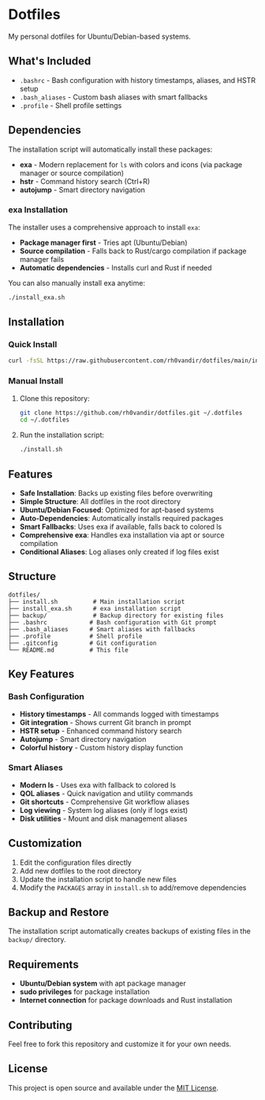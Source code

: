 # Dotfiles

My personal dotfiles for Ubuntu/Debian-based systems.

## What's Included

- `.bashrc` - Bash configuration with history timestamps, aliases, and HSTR setup
- `.bash_aliases` - Custom bash aliases with smart fallbacks
- `.profile` - Shell profile settings

## Dependencies

The installation script will automatically install these packages:
- **exa** - Modern replacement for `ls` with colors and icons (via package manager or source compilation)
- **hstr** - Command history search (Ctrl+R)
- **autojump** - Smart directory navigation

### exa Installation

The installer uses a comprehensive approach to install `exa`:
- **Package manager first** - Tries apt (Ubuntu/Debian)
- **Source compilation** - Falls back to Rust/cargo compilation if package manager fails
- **Automatic dependencies** - Installs curl and Rust if needed

You can also manually install exa anytime:
```bash
./install_exa.sh
```

## Installation

### Quick Install
```bash
curl -fsSL https://raw.githubusercontent.com/rh0vandir/dotfiles/main/install.sh | bash
```

### Manual Install
1. Clone this repository:
   ```bash
   git clone https://github.com/rh0vandir/dotfiles.git ~/.dotfiles
   cd ~/.dotfiles
   ```

2. Run the installation script:
   ```bash
   ./install.sh
   ```

## Features

- **Safe Installation**: Backs up existing files before overwriting
- **Simple Structure**: All dotfiles in the root directory
- **Ubuntu/Debian Focused**: Optimized for apt-based systems
- **Auto-Dependencies**: Automatically installs required packages
- **Smart Fallbacks**: Uses exa if available, falls back to colored ls
- **Comprehensive exa**: Handles exa installation via apt or source compilation
- **Conditional Aliases**: Log aliases only created if log files exist

## Structure

```
dotfiles/
├── install.sh          # Main installation script
├── install_exa.sh      # exa installation script
├── backup/             # Backup directory for existing files
├── .bashrc            # Bash configuration with Git prompt
├── .bash_aliases      # Smart aliases with fallbacks
├── .profile           # Shell profile
├── .gitconfig         # Git configuration
└── README.md          # This file
```

## Key Features

### Bash Configuration
- **History timestamps** - All commands logged with timestamps
- **Git integration** - Shows current Git branch in prompt
- **HSTR setup** - Enhanced command history search
- **Autojump** - Smart directory navigation
- **Colorful history** - Custom history display function

### Smart Aliases
- **Modern ls** - Uses exa with fallback to colored ls
- **QOL aliases** - Quick navigation and utility commands
- **Git shortcuts** - Comprehensive Git workflow aliases
- **Log viewing** - System log aliases (only if logs exist)
- **Disk utilities** - Mount and disk management aliases

## Customization

1. Edit the configuration files directly
2. Add new dotfiles to the root directory
3. Update the installation script to handle new files
4. Modify the `PACKAGES` array in `install.sh` to add/remove dependencies

## Backup and Restore

The installation script automatically creates backups of existing files in the `backup/` directory.

## Requirements

- **Ubuntu/Debian system** with apt package manager
- **sudo privileges** for package installation
- **Internet connection** for package downloads and Rust installation

## Contributing

Feel free to fork this repository and customize it for your own needs.

## License

This project is open source and available under the [MIT License](LICENSE). 